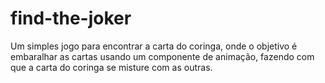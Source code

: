 # find-the-joker
Um simples jogo para encontrar a carta do coringa, onde o objetivo é embaralhar as cartas usando um componente de animação, fazendo com que a carta do coringa se misture com as outras.
